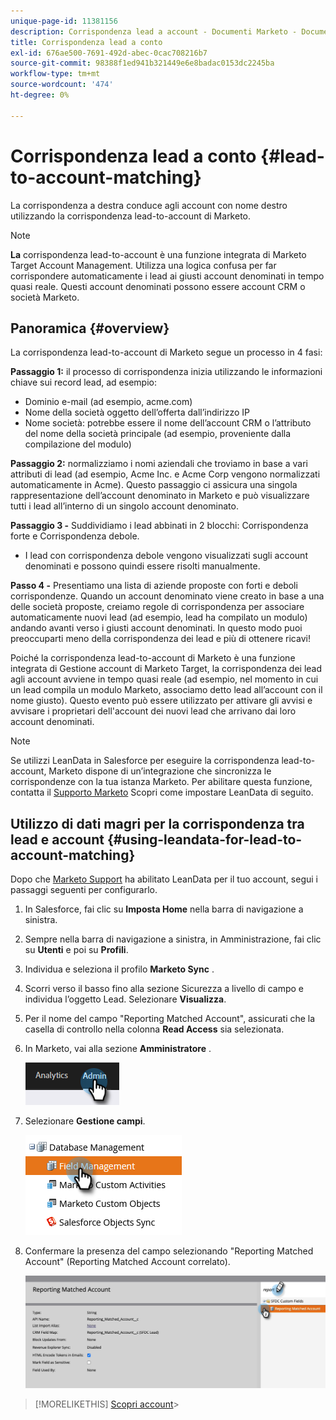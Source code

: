 ```yaml
---
unique-page-id: 11381156
description: Corrispondenza lead a account - Documenti Marketo - Documentazione del prodotto
title: Corrispondenza lead a conto
exl-id: 676ae500-7691-492d-abec-0cac708216b7
source-git-commit: 98388f1ed941b321449e6e8badac0153dc2245ba
workflow-type: tm+mt
source-wordcount: '474'
ht-degree: 0%

---
```


# Corrispondenza lead a conto {#lead-to-account-matching}

La corrispondenza a destra conduce agli account con nome destro utilizzando la corrispondenza lead-to-account di Marketo.

>[!NOTE]
>
>**La** corrispondenza lead-to-account è una funzione integrata di Marketo Target Account Management. Utilizza una logica confusa per far corrispondere automaticamente i lead ai giusti account denominati in tempo quasi reale. Questi account denominati possono essere account CRM o società Marketo.

## Panoramica {#overview}

La corrispondenza lead-to-account di Marketo segue un processo in 4 fasi:

**Passaggio 1:** il processo di corrispondenza inizia utilizzando le informazioni chiave sui record lead, ad esempio:

* Dominio e-mail (ad esempio, acme.com)
* Nome della società oggetto dell’offerta dall’indirizzo IP
* Nome società: potrebbe essere il nome dell’account CRM o l’attributo del nome della società principale (ad esempio, proveniente dalla compilazione del modulo)

**Passaggio 2:** normalizziamo i nomi aziendali che troviamo in base a vari attributi di lead (ad esempio, Acme Inc. e Acme Corp vengono normalizzati automaticamente in Acme). Questo passaggio ci assicura una singola rappresentazione dell’account denominato in Marketo e può visualizzare tutti i lead all’interno di un singolo account denominato.

**Passaggio 3 -** Suddividiamo i lead abbinati in 2 blocchi: Corrispondenza forte e Corrispondenza debole.

* I lead con corrispondenza debole vengono visualizzati sugli account denominati e possono quindi essere risolti manualmente.

**Passo 4 -** Presentiamo una lista di aziende proposte con forti e deboli corrispondenze. Quando un account denominato viene creato in base a una delle società proposte, creiamo regole di corrispondenza per associare automaticamente nuovi lead (ad esempio, lead ha compilato un modulo) andando avanti verso i giusti account denominati. In questo modo puoi preoccuparti meno della corrispondenza dei lead e più di ottenere ricavi!

Poiché la corrispondenza lead-to-account di Marketo è una funzione integrata di Gestione account di Marketo Target, la corrispondenza dei lead agli account avviene in tempo quasi reale (ad esempio, nel momento in cui un lead compila un modulo Marketo, associamo detto lead all’account con il nome giusto). Questo evento può essere utilizzato per attivare gli avvisi e avvisare i proprietari dell&#39;account dei nuovi lead che arrivano dai loro account denominati.

>[!NOTE]
>
>Se utilizzi LeanData in Salesforce per eseguire la corrispondenza lead-to-account, Marketo dispone di un’integrazione che sincronizza le corrispondenze con la tua istanza Marketo. Per abilitare questa funzione, contatta il [Supporto Marketo](https://nation.marketo.com/t5/Support/ct-p/Support) Scopri come impostare LeanData di seguito.

## Utilizzo di dati magri per la corrispondenza tra lead e account {#using-leandata-for-lead-to-account-matching}

Dopo che [Marketo Support](https://nation.marketo.com/t5/Support/ct-p/Support) ha abilitato LeanData per il tuo account, segui i passaggi seguenti per configurarlo.

1. In Salesforce, fai clic su **Imposta Home** nella barra di navigazione a sinistra.

1. Sempre nella barra di navigazione a sinistra, in Amministrazione, fai clic su **Utenti** e poi su **Profili**.

1. Individua e seleziona il profilo **Marketo Sync** .

1. Scorri verso il basso fino alla sezione Sicurezza a livello di campo e individua l’oggetto Lead. Selezionare **Visualizza**.

1. Per il nome del campo &quot;Reporting Matched Account&quot;, assicurati che la casella di controllo nella colonna **Read Access** sia selezionata.

1. In Marketo, vai alla sezione **Amministratore** .

   ![](assets/lead-to-account-matching-1.png)

1. Selezionare **Gestione campi**.

   ![](assets/lead-to-account-matching-2.png)

1. Confermare la presenza del campo selezionando &quot;Reporting Matched Account&quot; (Reporting Matched Account correlato).

   ![](assets/lead-to-account-matching-3.png)

>[!MORELIKETHIS]
[Scopri account](/help/marketo/product-docs/target-account-management/target/named-accounts/discover-accounts.md)>
>
